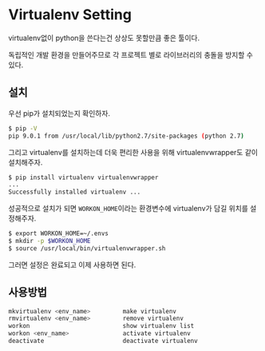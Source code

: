 # Virtualenv Setting

virtualenv없이 python을 쓴다는건 상상도 못할만큼 좋은 툴이다.

독립적인 개발 환경을 만들어주므로 각 프로젝트 별로 라이브러리의 충돌을 방지할 수 있다.

## 설치

우선 pip가 설치되었는지 확인하자.

```bash
$ pip -V
pip 9.0.1 from /usr/local/lib/python2.7/site-packages (python 2.7)
```

그리고 virtualenv를 설치하는데 더욱 편리한 사용을 위해 virtualenvwrapper도 같이 설치해주자.

```bash
$ pip install virtualenv virtualenvwrapper
...
Successfully installed virtualenv ...
```

성공적으로 설치가 되면 `WORKON_HOME`이라는 환경변수에 virtualenv가 담길 위치를  설정해주자.

```bash
$ export WORKON_HOME=~/.envs
$ mkdir -p $WORKON_HOME
$ source /usr/local/bin/virtualenvwrapper.sh
```

그러면 설정은 완료되고 이제 사용하면 된다.

## 사용방법

```bash
mkvirtualenv <env_name>         make virtualenv
rmvirtualenv <env_name>         remove virtualenv
workon                          show virtualenv list
workon <env_name>               activate virtualenv
deactivate                      deactivate virtualenv
```


